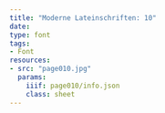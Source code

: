 ```yaml
---
title: "Moderne Lateinschriften: 10"
date:
type: font
tags:
- Font
resources:
- src: "page010.jpg"
  params:
    iiif: page010/info.json
    class: sheet
---
```

